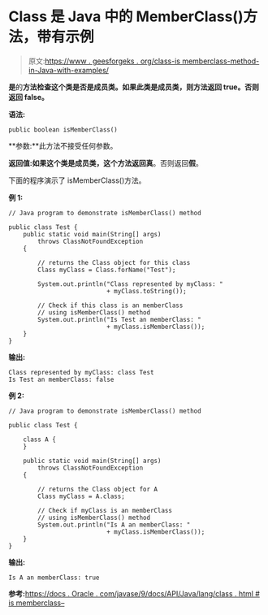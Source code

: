 # Class 是 Java 中的 MemberClass()方法，带有示例

> 原文:[https://www . geesforgeks . org/class-is memberclass-method-in-Java-with-examples/](https://www.geeksforgeeks.org/class-ismemberclass-method-in-java-with-examples/)

**是**的**方法检查这个类是否是成员类。如果此类是成员类，则方法返回 true。否则返回 false。**

**语法:**

```
public boolean isMemberClass()

```

**参数:**此方法不接受任何参数。

**返回值:**如果这个类是成员类，这个方法返回**真**。否则返回**假**。

下面的程序演示了 isMemberClass()方法。

**例 1:**

```
// Java program to demonstrate isMemberClass() method

public class Test {
    public static void main(String[] args)
        throws ClassNotFoundException
    {

        // returns the Class object for this class
        Class myClass = Class.forName("Test");

        System.out.println("Class represented by myClass: "
                           + myClass.toString());

        // Check if this class is an memberClass
        // using isMemberClass() method
        System.out.println("Is Test an memberClass: "
                           + myClass.isMemberClass());
    }
}
```

**输出:**

```
Class represented by myClass: class Test
Is Test an memberClass: false

```

**例 2:**

```
// Java program to demonstrate isMemberClass() method

public class Test {

    class A {
    }

    public static void main(String[] args)
        throws ClassNotFoundException
    {

        // returns the Class object for A
        Class myClass = A.class;

        // Check if myClass is an memberClass
        // using isMemberClass() method
        System.out.println("Is A an memberClass: "
                           + myClass.isMemberClass());
    }
}
```

**输出:**

```
Is A an memberClass: true

```

**参考:**[https://docs . Oracle . com/javase/9/docs/API/Java/lang/class . html # is memberclass–](https://docs.oracle.com/javase/9/docs/api/java/lang/Class.html#isMemberClass--)